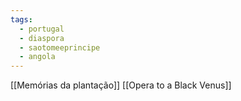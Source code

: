 ```yaml
---
tags:
  - portugal
  - diaspora
  - saotomeeprincipe
  - angola
---
```

[[Memórias da plantação]]
[[Opera to a Black Venus]]
